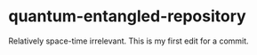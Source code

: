 # quantum-entangled-repository
Relatively space-time irrelevant. This is my first edit for a commit.
